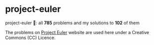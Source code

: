 # project-euler
project-euler 🔢: all **785** problems and my solutions to **102** of them

The problems on [Project Euler](https://projecteuler.net/) website are used here under a Creative Commons (CC) Licence.
